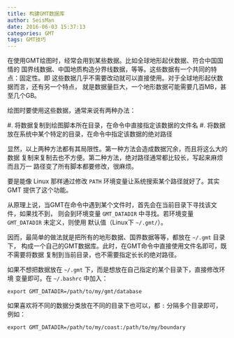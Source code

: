 ```yaml
---
title: 构建GMT数据库
author: SeisMan
date: 2016-06-03 15:37:13
categories: GMT
tags: GMT技巧
---
```


在使用GMT绘图时，经常会用到某些数据。比如全球地形起伏数据、符合中国国情的
国界线数据、中国地质构造分界线数据，等等。这些数据有一个共同的特点：固定性。即
这些数据几乎不需要改动就可以直接使用。对于全球地形起伏数据而言，还有另一个特点，
就是数据量巨大，一个地形数据可能需要几百MB，甚至几个GB。

绘图时要使用这些数据，通常来说有两种办法：

#. 将数据复制到绘图脚本所在目录，在命令中直接指定该数据的文件名
#. 将数据放在系统中某个特定的目录，在命令中指定该数据的绝对路径

显然，以上两种方法都有其局限性。第一种方法会造成数据冗余，而且将这么大的数据
复制来复制去也不方便。第二种方法，绝对路径通常都比较长，写起来麻烦而且万一
路径变了所有脚本都要修改，很麻烦。

要是能像 Linux 那样通过修改 `PATH` 环境变量让系统搜索某个路径就好了。其实 GMT
提供了这个功能。

从原理上说，当GMT在命令中遇到某个文件时，首先会在当前目录下寻找该文件，如果找不到，
则会到环境变量 `GMT_DATADIR` 中寻找。若环境变量 `GMT_DATADIR` 未定义，则使用
默认值（Linux下 `~/.gmt/`）。

因而，最简单的做法就是把所有的地形数据、国界数据等等，都放在 `~/.gmt` 目录下，
构成一个自己的GMT数据库。此时，在GMT命令中直接使用文件名即可，既不需要将数据
复制到当前目录，也不需要指定长长的绝对路径。

如果不想把数据放在 `~/.gmt` 下，而是想放在自己指定的某个目录下，直接修改环境
变量即可。在 `~/.bashrc` 中加入：

    export GMT_DATADIR=/path/to/my/gmt/database

如果喜欢将不同的数据分类放在不同的目录下也可以，都 `:` 分隔多个目录即可，例如：

    export GMT_DATADIR=/path/to/my/coast:/path/to/my/boundary
